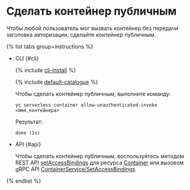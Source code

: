 # Сделать контейнер публичным

Чтобы любой пользователь мог вызвать контейнер без передачи заголовка авторизации, сделайте контейнер публичным.

{% list tabs group=instructions %}

- CLI {#cli}

    {% include [cli-install](../../_includes/cli-install.md) %}
    
    {% include [default-catalogue](../../_includes/default-catalogue.md) %}

    Чтобы сделать контейнер публичным, выполните команду:

    ```
    yc serverless container allow-unauthenticated-invoke <имя_контейнера>
    ```

    Результат:

    ```
    done (1s)
    ```

- API {#api}

  Чтобы сделать контейнер публичным, воспользуйтесь методом REST API [setAccessBindings](../containers/api-ref/Container/setAccessBindings.md) для ресурса [Container](../containers/api-ref/Container/index.md) или вызовом gRPC API [ContainerService/SetAccessBindings](../containers/api-ref/grpc/container_service.md#SetAccessBindings).

{% endlist %}